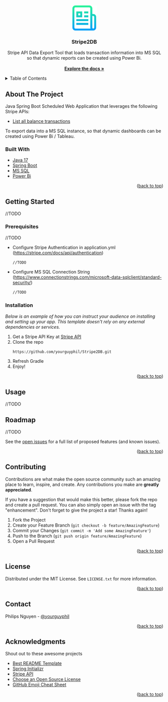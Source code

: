 <!-- PROJECT LOGO -->
<br />
<div align="center">
  <a href="https://github.com/yourguyphil/Stripe2DB/blob/master/README.md">
    <img src="images/logo.png" alt="Logo" width="80" height="80">
  </a>

  <h3 align="center">Stripe2DB</h3>
  <p align="center">
    Stripe API Data Export Tool that loads transaction information into MS SQL so that dynamic reports can be created using Power Bi.
    <br />
    <br />
    <a href="https://github.com/yourguyphil/Stripe2DB/blob/master/README.md"><strong>Explore the docs »</strong></a>
  </p>
</div>

<!-- TABLE OF CONTENTS -->
<details>
  <summary>Table of Contents</summary>
  <ol>
    <li>
      <a href="#about-the-project">About The Project</a>
      <ul>
        <li><a href="#built-with">Built With</a></li>
      </ul>
    </li>
    <li>
      <a href="#getting-started">Getting Started</a>
      <ul>
        <li><a href="#prerequisites">Prerequisites</a></li>
        <li><a href="#installation">Installation</a></li>
      </ul>
    </li>
    <li><a href="#usage">Usage</a></li>
    <li><a href="#roadmap">Roadmap</a></li>
    <li><a href="#contributing">Contributing</a></li>
    <li><a href="#license">License</a></li>
    <li><a href="#contact">Contact</a></li>
    <li><a href="#acknowledgments">Acknowledgments</a></li>
  </ol>
</details>

<!-- ABOUT THE PROJECT -->
## About The Project

Java Spring Boot Scheduled Web Application that leverages the following Stripe APIs:

* [List all balance transactions](https://stripe.com/docs/api/balance_transactions/list)

To export data into a MS SQL instance, so that dynamic dashboards can be created using Power Bi / Tableau. 

### Built With

* [Java 17](https://openjdk.org/projects/jdk/17/)
* [Spring Boot](https://spring.io/projects/spring-boot)
* [MS SQL](https://www.microsoft.com/en-us/sql-server/sql-server-2019)
* [Power Bi](https://powerbi.microsoft.com/en-us/)

<p align="right">(<a href="#top">back to top</a>)</p>

<!-- GETTING STARTED -->
## Getting Started

//TODO

### Prerequisites

//TODO


* Configure Stripe Authentication in application.yml (https://stripe.com/docs/api/authentication)
  ```sh
  //TODO
  ```
  
* Configure MS SQL Connection String (https://www.connectionstrings.com/microsoft-data-sqlclient/standard-security/)
  ```sh
  //TODO
  ```

### Installation

_Below is an example of how you can instruct your audience on installing and setting up your app. This template doesn't rely on any external dependencies or services._

1. Get a Stripe API Key at [Stripe API](https://stripe.com/docs/api)
2. Clone the repo
   ```sh
   https://github.com/yourguyphil/Stripe2DB.git
   ```
3. Refresh Gradle
4. Enjoy!

<p align="right">(<a href="#top">back to top</a>)</p>


<!-- USAGE EXAMPLES -->
## Usage

//TODO

<!-- ROADMAP -->
## Roadmap

//TODO

See the [open issues](https://github.com/yourguyphil/Stripe2DB/issues) for a full list of proposed features (and known issues).

<p align="right">(<a href="#top">back to top</a>)</p>

<!-- CONTRIBUTING -->
## Contributing

Contributions are what make the open source community such an amazing place to learn, inspire, and create. Any contributions you make are **greatly appreciated**.

If you have a suggestion that would make this better, please fork the repo and create a pull request. You can also simply open an issue with the tag "enhancement".
Don't forget to give the project a star! Thanks again!

1. Fork the Project
2. Create your Feature Branch (`git checkout -b feature/AmazingFeature`)
3. Commit your Changes (`git commit -m 'Add some AmazingFeature'`)
4. Push to the Branch (`git push origin feature/AmazingFeature`)
5. Open a Pull Request

<p align="right">(<a href="#top">back to top</a>)</p>

<!-- LICENSE -->
## License

Distributed under the MIT License. See `LICENSE.txt` for more information.

<p align="right">(<a href="#top">back to top</a>)</p>


<!-- CONTACT -->
## Contact

Philips Nguyen - [@yourguyphil](https://github.com/yourguyphil)

<p align="right">(<a href="#top">back to top</a>)</p>

<!-- ACKNOWLEDGMENTS -->
## Acknowledgments

Shout out to these awesome projects

* [Best README Template](https://github.com/othneildrew/Best-README-Template/)
* [Spring Initializr](https://start.spring.io/)
* [Stripe API](https://stripe.com/docs/api)
* [Choose an Open Source License](https://choosealicense.com)
* [GitHub Emoji Cheat Sheet](https://www.webpagefx.com/tools/emoji-cheat-sheet)

<p align="right">(<a href="#top">back to top</a>)</p>
